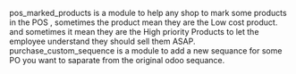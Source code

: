 pos_marked_products is a module to help any shop to mark some products in the POS , sometimes the product mean they are the Low cost product. and sometimes it mean they are the High priority Products to let the employee understand they should sell them ASAP.
purchase_custom_sequence is a module to add a new sequance for some PO you want to saparate from the original odoo sequance.
